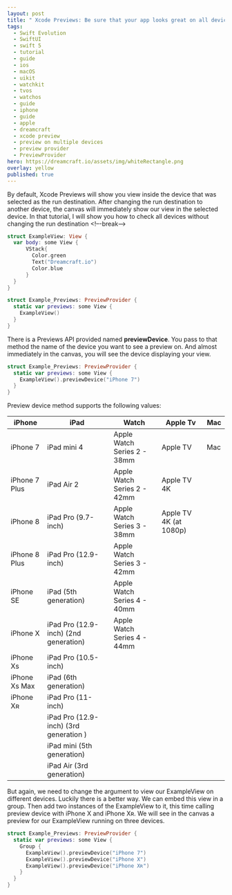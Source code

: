 ```yaml
---
layout: post
title: " Xcode Previews: Be sure that your app looks great on all devices."
tags:
  - Swift Evolution
  - SwiftUI
  - swift 5
  - tutorial
  - guide
  - ios
  - macOS
  - uikit
  - watchkit
  - tvos
  - watchos
  - guide
  - iphone
  - guide
  - apple
  - dreamcraft
  - xcode preview
  - preview on multiple devices
  - preview provider
  - PreviewProvider
hero: https://dreamcraft.io/assets/img/whiteRectangle.png
overlay: yellow
published: true
---
```

By default, Xcode Previews will show you view inside the device that was selected as the run destination. After changing the run destination to another device, the canvas will immediately show our view in the selected device. In that tutorial, I will show you how to check all devices without changing the run destination
<!–-break-–>

```swift
struct ExampleView: View {
  var body: some View {
      VStack{
        Color.green
        Text("Dreamcraft.io")
        Color.blue
      }
  }
}

struct Example_Previews: PreviewProvider {
  static var previews: some View {
    ExampleView()
  }
}
```
There is a Previews API provided named **previewDevice**. You pass to that method the name of the device you want to see a preview on. And almost immediately in the canvas, you will see the device displaying your view.
 ```swift
 struct Example_Previews: PreviewProvider {
   static var previews: some View {
     ExampleView().previewDevice("iPhone 7")
   }
 }
 ```
 Preview device method supports the following values:

| iPhone              | iPad                                                     | Watch                                      | Apple Tv   | Mac |
|-------------------|-------------------------------------------|------------------------------------|-------------|------|
| iPhone 7           |iPad mini 4                                           | Apple Watch Series 2 - 38mm |Apple TV  | Mac |
| iPhone 7 Plus   |iPad Air 2                                              |Apple Watch Series 2 - 42mm |Apple TV 4K| |
| iPhone 8           |iPad Pro (9.7-inch)                                |Apple Watch Series 3 - 38mm | Apple TV 4K (at 1080p)| |
|iPhone 8 Plus    |iPad Pro (12.9-inch)                              |Apple Watch Series 3 - 42mm| ||
|iPhone SE         |iPad (5th generation)                             |Apple Watch Series 4 - 40mm|||
|iPhone X            | iPad Pro (12.9-inch) (2nd generation) |Apple Watch Series 4 - 44mm |||
|iPhone Xs          | iPad Pro (10.5-inch)                            |                                                  |||
|iPhone Xs Max  | iPad (6th generation)                           |                                                 |||
|iPhone Xʀ          | iPad Pro (11-inch)                               |                                                  |||
|                          | iPad Pro (12.9-inch) (3rd generation ) |                                                  |||
|                          | iPad mini (5th generation)                   |                                                  |||
|                          |iPad Air (3rd generation)                      |                                                   |||

But again, we need to change the argument to view our ExampleView on different devices. Luckily there is a better way. We can embed this view in a group. Then add two instances of the ExampleView to it, this time calling preview device with iPhone X and iPhone Xʀ. We will see in the canvas a preview for our ExampleView running on three devices.

```swift
struct Example_Previews: PreviewProvider {
  static var previews: some View {
    Group {
      ExampleView().previewDevice("iPhone 7")
      ExampleView().previewDevice("iPhone X")
      ExampleView().previewDevice("iPhone Xʀ")
    }
  }
}
```
